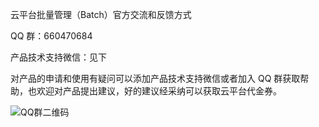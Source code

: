 云平台批量管理（Batch）官方交流和反馈方式

QQ 群：660470684

产品技术支持微信：见下


对产品的申请和使用有疑问可以添加产品技术支持微信或者加入 QQ 群获取帮助，也欢迎对产品提出建议，好的建议经采纳可以获取云平台代金券。

![QQ群二维码](https://mc.qcloudimg.com/static/img/5ce4ed6aef77a7a963c79e19cdf4b81f/1.png)
